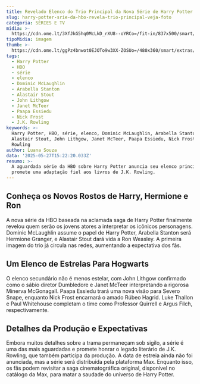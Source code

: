 ```yaml
---
title: Revelado Elenco do Trio Principal da Nova Série de Harry Potter na HBO
slug: harry-potter-srie-da-hbo-revela-trio-principal-veja-foto
categoria: SÉRIES E TV
midia: >-
  https://cdn.ome.lt/3XfJkG5hq0McLkD_rXU8--oYRCo=/fit-in/837x500/smart/uploads/conteudo/fotos/image_-_2025-05-27T120515.028.png
tipoMidia: imagem
thumb: >-
  https://cdn.ome.lt/ggPz4bnwot0EJOTo9w3XX-ZOSUo=/480x360/smart/extras/conteudos/image_-_2025-05-27T120515.028.png
tags:
  - Harry Potter
  - HBO
  - série
  - elenco
  - Dominic McLaughlin
  - Arabella Stanton
  - Alastair Stout
  - John Lithgow
  - Janet McTeer
  - Paapa Essiedu
  - Nick Frost
  - J.K. Rowling
keywords: >-
  Harry Potter, HBO, série, elenco, Dominic McLaughlin, Arabella Stanton,
  Alastair Stout, John Lithgow, Janet McTeer, Paapa Essiedu, Nick Frost, J.K.
  Rowling
author: Luana Souza
data: '2025-05-27T15:22:20.033Z'
resumo: >-
  A aguardada série da HBO sobre Harry Potter anuncia seu elenco principal e
  promete uma adaptação fiel aos livros de J.K. Rowling.
---
```


## Conheça os Novos Rostos de Harry, Hermione e Ron

A nova série da HBO baseada na aclamada saga de Harry Potter finalmente revelou quem serão os jovens atores a interpretar os icônicos personagens. Dominic McLaughlin assume o papel de Harry Potter, Arabella Stanton será Hermione Granger, e Alastair Stout dará vida a Ron Weasley. A primeira imagem do trio já circula nas redes, aumentando a expectativa dos fãs.

## Um Elenco de Estrelas Para Hogwarts

O elenco secundário não é menos estelar, com John Lithgow confirmado como o sábio diretor Dumbledore e Janet McTeer interpretando a rigorosa Minerva McGonagall. Paapa Essiedu trará uma nova visão para Severo Snape, enquanto Nick Frost encarnará o amado Rúbeo Hagrid. Luke Thallon e Paul Whitehouse completam o time como Professor Quirrell e Argus Filch, respectivamente.

## Detalhes da Produção e Expectativas

Embora muitos detalhes sobre a trama permaneçam sob sigilo, a série é uma das mais aguardadas e promete honrar o legado literário de J.K. Rowling, que também participa da produção. A data de estreia ainda não foi anunciada, mas a série será distribuída pela plataforma Max. Enquanto isso, os fãs podem revisitar a saga cinematográfica original, disponível no catálogo da Max, para matar a saudade do universo de Harry Potter.
